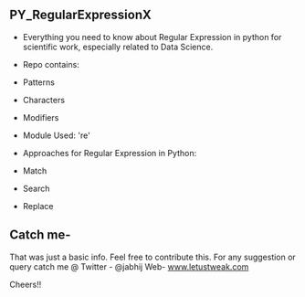 ## PY_RegularExpressionX

- Everything you need to know about Regular Expression in python for scientific work, especially related to Data Science.
- Repo contains:
 - Patterns
 - Characters
 - Modifiers
 
- Module Used: 're'
- Approaches for Regular Expression in Python:
 - Match
 - Search
 - Replace
 
## Catch me-

That was just a basic info. Feel free to contribute this.
For any suggestion or query catch me @
Twitter - @jabhij
Web- www.letustweak.com

Cheers!!

